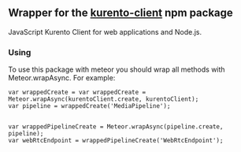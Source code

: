 ## Wrapper for the [kurento-client](https://www.npmjs.com/package/kurento-client) npm package

JavaScript Kurento Client for web applications and Node.js.

### Using

To use this package with meteor you should wrap all methods with Meteor.wrapAsync. For example:

 ```
 var wrappedCreate = var wrappedCreate = Meteor.wrapAsync(kurentoClient.create, kurentoClient);
 var pipeline = wrappedCreate('MediaPipeline');


 var wrappedPipelineCreate = Meteor.wrapAsync(pipeline.create, pipeline);
 var webRtcEndpoint = wrappedPipelineCreate('WebRtcEndpoint');
 ```